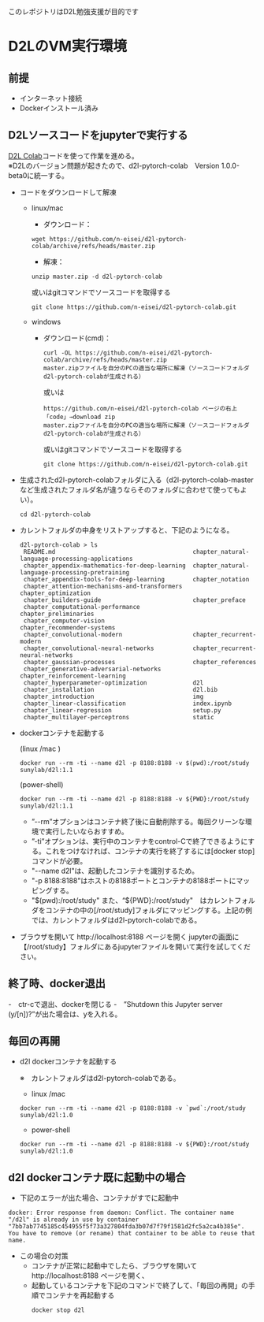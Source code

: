 このレポジトリはD2L勉強支援が目的です

# D2LのVM実行環境

## 前提
  - インターネット接続
  - Dockerインストール済み
   
## D2Lソースコードをjupyterで実行する

  [D2L Colab](https://github.com/n-eisei/d2l-pytorch-colab.git)コードを使って作業を進める。  
  ※D2Lのバージョン問題が起きたので、d2l-pytorch-colab　Version 1.0.0-beta0に統一する。

- コードをダウンロードして解凍
  - linux/mac
    - ダウンロード：
     ```
     wget https://github.com/n-eisei/d2l-pytorch-colab/archive/refs/heads/master.zip
     ```
     - 解凍：
     ```
     unzip master.zip -d d2l-pytorch-colab
     ```

      或いはgitコマンドでソースコードを取得する
      ```
      git clone https://github.com/n-eisei/d2l-pytorch-colab.git
      ```
  - windows
    - ダウンロード(cmd)：
      ```
      curl -OL https://github.com/n-eisei/d2l-pytorch-colab/archive/refs/heads/master.zip
      master.zipファイルを自分のPCの適当な場所に解凍（ソースコードフォルダd2l-pytorch-colabが生成される）
      ```

      或いは 
      ```
      https://github.com/n-eisei/d2l-pytorch-colab ページの右上「code」→download zip
      master.zipファイルを自分のPCの適当な場所に解凍（ソースコードフォルダd2l-pytorch-colabが生成される）
      ```

      或いはgitコマンドでソースコードを取得する
      ```
      git clone https://github.com/n-eisei/d2l-pytorch-colab.git
      ```
    
- 生成されたd2l-pytorch-colabフォルダに入る（d2l-pytorch-colab-masterなど生成されたフォルダ名が違うならそのフォルダに合わせて使ってもよい）。

   ```
   cd d2l-pytorch-colab

- カレントフォルダの中身をリストアップすると、下記のようになる。

   ```
   d2l-pytorch-colab > ls
    README.md                                       chapter_natural-language-processing-applications
    chapter_appendix-mathematics-for-deep-learning  chapter_natural-language-processing-pretraining
    chapter_appendix-tools-for-deep-learning        chapter_notation
    chapter_attention-mechanisms-and-transformers   chapter_optimization
    chapter_builders-guide                          chapter_preface
    chapter_computational-performance               chapter_preliminaries
    chapter_computer-vision                         chapter_recommender-systems
    chapter_convolutional-modern                    chapter_recurrent-modern
    chapter_convolutional-neural-networks           chapter_recurrent-neural-networks
    chapter_gaussian-processes                      chapter_references
    chapter_generative-adversarial-networks         chapter_reinforcement-learning
    chapter_hyperparameter-optimization             d2l
    chapter_installation                            d2l.bib
    chapter_introduction                            img
    chapter_linear-classification                   index.ipynb
    chapter_linear-regression                       setup.py
    chapter_multilayer-perceptrons                  static
   ```

- dockerコンテナを起動する
  
   (linux /mac )
   ```
   docker run --rm -ti --name d2l -p 8188:8188 -v $(pwd):/root/study sunylab/d2l:1.1
   ```
   (power-shell)
   ```
   docker run --rm -ti --name d2l -p 8188:8188 -v ${PWD}:/root/study sunylab/d2l:1.1
   ```
   
   - ”--rm”オプションはコンテナ終了後に自動削除する。毎回クリーンな環境で実行したいならおすすめ。
   - ”-ti”オプションは、実行中のコンテナをcontrol-Cで終了できるようにする。これをつけなければ、コンテナの実行を終了するには[docker stop]コマンドが必要。
   - "--name d2l"は、起動したコンテナを識別するため。
   - "-p 8188:8188"はホストの8188ポートとコンテナの8188ポートにマッピングする。
   - "$(pwd):/root/study" また、“${PWD}:/root/study"　はカレントフォルダをコンテナの中の[/root/study]フォルダにマッピングする。上記の例では、カレントフォルダはd2l-pytorch-colabである。

- ブラウザを開いて http://localhost:8188 ページを開く
  jupyterの画面に【/root/study】フォルダにあるjupyterファイルを開いて実行を試してください。

## 終了時、docker退出
-　ctr-cで退出、dockerを閉じる
-　”Shutdown this Jupyter server (y/[n])?”が出た場合は、yを入れる。

## 毎回の再開

- d2l dockerコンテナを起動する
  
  ※　カレントフォルダはd2l-pytorch-colabである。
  
  - linux /mac
   ```
   docker run --rm -ti --name d2l -p 8188:8188 -v `pwd`:/root/study sunylab/d2l:1.0
   ```
   - power-shell
   ```
   docker run --rm -ti --name d2l -p 8188:8188 -v ${PWD}:/root/study sunylab/d2l:1.0
   ```
   
 ## d2l dockerコンテナ既に起動中の場合
   - 下記のエラーが出た場合、コンテナがすでに起動中
   ```
   docker: Error response from daemon: Conflict. The container name "/d2l" is already in use by container "7bb7ab7745185c454955f5f73a327804fda3b07d7f79f1581d2fc5a2ca4b385e". You have to remove (or rename) that container to be able to reuse that name.
   ```
   - この場合の対策
      - コンテナが正常に起動中でしたら、ブラウザを開いて http://localhost:8188 ページを開く、
      - 起動しているコンテナを下記のコマンドで終了して、「毎回の再開」の手順でコンテナを再起動する
        ```
        docker stop d2l
        ```
 
